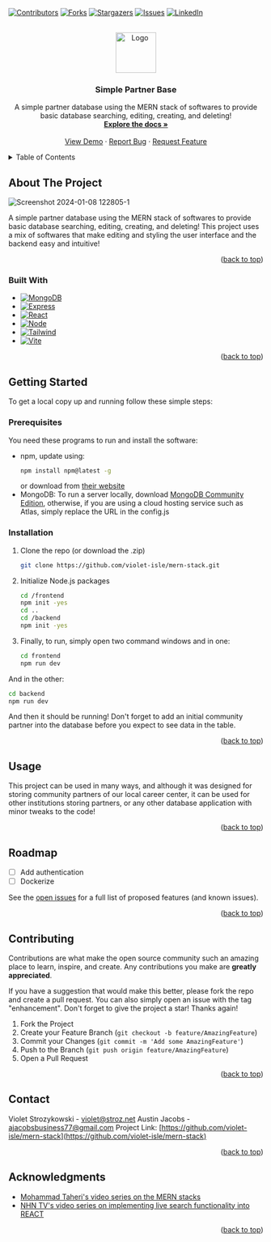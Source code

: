 
<a name="readme-top"></a>



<!-- PROJECT SHIELDS -->
<!--
*** I'm using markdown "reference style" links for readability.
*** Reference links are enclosed in brackets [ ] instead of parentheses ( ).
*** See the bottom of this document for the declaration of the reference variables
*** for contributors-url, forks-url, etc. This is an optional, concise syntax you may use.
*** https://www.markdownguide.org/basic-syntax/#reference-style-links
-->
[![Contributors][contributors-shield]][contributors-url]
[![Forks][forks-shield]][forks-url]
[![Stargazers][stars-shield]][stars-url]
[![Issues][issues-shield]][issues-url]
[![LinkedIn][linkedin-shield]][linkedin-url]



<!-- PROJECT LOGO -->
<br />
<div align="center">
  <a href="https://github.com/violet-isle/mern-stack">
    <img src="images/logo.png" alt="Logo" width="80" height="80">
  </a>

<h3 align="center">Simple Partner Base</h3>

  <p align="center">
    A simple partner database using the MERN stack of softwares to provide basic database searching, editing, creating, and deleting!
    <br />
    <a href="https://github.com/violet-isle/mern-stack"><strong>Explore the docs »</strong></a>
    <br />
    <br />
    <a href="https://github.com/violet-isle/mern-stack">View Demo</a>
    ·
    <a href="https://github.com/violet-isle/mern-stack/issues">Report Bug</a>
    ·
    <a href="https://github.com/violet-isle/mern-stack/issues">Request Feature</a>
  </p>
</div>



<!-- TABLE OF CONTENTS -->
<details>
  <summary>Table of Contents</summary>
  <ol>
    <li>
      <a href="#about-the-project">About The Project</a>
      <ul>
        <li><a href="#built-with">Built With</a></li>
      </ul>
    </li>
    <li>
      <a href="#getting-started">Getting Started</a>
      <ul>
        <li><a href="#prerequisites">Prerequisites</a></li>
        <li><a href="#installation">Installation</a></li>
      </ul>
    </li>
    <li><a href="#usage">Usage</a></li>
    <li><a href="#roadmap">Roadmap</a></li>
    <li><a href="#contributing">Contributing</a></li>
    <li><a href="#contact">Contact</a></li>
    <li><a href="#acknowledgments">Acknowledgments</a></li>
  </ol>
</details>



<!-- ABOUT THE PROJECT -->
## About The Project

![Screenshot 2024-01-08 122805-1](https://github.com/violet-isle/mern-stack/assets/114704338/db2d02c6-3522-49dd-ad39-70e89af13138)


A simple partner database using the MERN stack of softwares to provide basic database searching, editing, creating, and deleting! This project uses a mix of softwares that make editing and styling the user interface and the backend easy and intuitive! 

<p align="right">(<a href="#readme-top">back to top</a>)</p>



### Built With

* [![MongoDB][MongoDB]][MongoDB-url]
* [![Express][Express]][Express-url]
* [![React][React.js]][React-url]
* [![Node][Node.js]][Node-url]
* [![Tailwind][Tailwind]][Tailwind-url]
* [![Vite][Vite]][Vite-url]


<p align="right">(<a href="#readme-top">back to top</a>)</p>



<!-- GETTING STARTED -->
## Getting Started

To get a local copy up and running follow these simple steps:

### Prerequisites

You need these programs to run and install the software:
* npm, update using:
  ```sh
  npm install npm@latest -g
  ```
  or download from [their website](https://nodejs.org/en/download/current)
* MongoDB: To run a server locally, download [MongoDB Community Edition](https://www.mongodb.com/try/download/community), otherwise, if you are using a cloud hosting service such as Atlas, simply replace the URL in the config.js
  
### Installation


1. Clone the repo (or download the .zip)
   ```sh
   git clone https://github.com/violet-isle/mern-stack.git
   ```
2. Initialize Node.js packages
   ```sh
   cd /frontend
   npm init -yes
   cd ..
   cd /backend
   npm init -yes
   ```
3. Finally, to run, simply open two command windows and in one:
   ```sh
   cd frontend
   npm run dev
   ```
And in the other: 
   ```sh
   cd backend
   npm run dev
   ```
And then it should be running! Don't forget to add an initial community partner into the database before you expect to see data in the table.

<p align="right">(<a href="#readme-top">back to top</a>)</p>



<!-- USAGE EXAMPLES -->
## Usage

This project can be used in many ways, and although it was designed for storing community partners of our local career center, it can be used for other institutions storing partners, or any other database application with minor tweaks to the code!

<p align="right">(<a href="#readme-top">back to top</a>)</p>



<!-- ROADMAP -->
## Roadmap

- [ ] Add authentication
- [ ] Dockerize

See the [open issues](https://github.com/violet-isle/mern-stack/issues) for a full list of proposed features (and known issues).

<p align="right">(<a href="#readme-top">back to top</a>)</p>



<!-- CONTRIBUTING -->
## Contributing

Contributions are what make the open source community such an amazing place to learn, inspire, and create. Any contributions you make are **greatly appreciated**.

If you have a suggestion that would make this better, please fork the repo and create a pull request. You can also simply open an issue with the tag "enhancement".
Don't forget to give the project a star! Thanks again!

1. Fork the Project
2. Create your Feature Branch (`git checkout -b feature/AmazingFeature`)
3. Commit your Changes (`git commit -m 'Add some AmazingFeature'`)
4. Push to the Branch (`git push origin feature/AmazingFeature`)
5. Open a Pull Request

<p align="right">(<a href="#readme-top">back to top</a>)</p>





<!-- CONTACT -->
## Contact

Violet Strozykowski - violet@stroz.net
Austin Jacobs - ajacobsbusiness77@gmail.com
Project Link: [https://github.com/violet-isle/mern-stack](https://github.com/violet-isle/mern-stack)

<p align="right">(<a href="#readme-top">back to top</a>)</p>



<!-- ACKNOWLEDGMENTS -->
## Acknowledgments

* [Mohammad Taheri's video series on the MERN stacks](https://youtube.com/playlist?list=PLUX0Gmrifrwd7LmPYApia9NNwxV9-4Kgn&si=sn9lzNNTQgrtQTf1)
* [NHN TV's video series on implementing live search functionality into REACT](https://www.youtube.com/watch?v=OwqkFjXG_sI)

<p align="right">(<a href="#readme-top">back to top</a>)</p>



<!-- MARKDOWN LINKS & IMAGES -->
<!-- https://www.markdownguide.org/basic-syntax/#reference-style-links -->
[contributors-shield]: https://img.shields.io/github/contributors/violet-isle/mern-stack.svg?style=for-the-badge
[contributors-url]: https://github.com/violet-isle/mern-stack/graphs/contributors
[forks-shield]: https://img.shields.io/github/forks/violet-isle/mern-stack.svg?style=for-the-badge
[forks-url]: https://github.com/violet-isle/mern-stack/network/members
[stars-shield]: https://img.shields.io/github/stars/violet-isle/mern-stack.svg?style=for-the-badge
[stars-url]: https://github.com/violet-isle/mern-stack/stargazers
[issues-shield]: https://img.shields.io/github/issues/violet-isle/mern-stack.svg?style=for-the-badge
[issues-url]: https://github.com/violet-isle/mern-stack/issues
[license-shield]: https://img.shields.io/github/license/violet-isle/mern-stack.svg?style=for-the-badge
[license-url]: https://github.com/violet-isle/mern-stack/blob/master/LICENSE.txt
[linkedin-shield]: https://img.shields.io/badge/-LinkedIn-black.svg?style=for-the-badge&logo=linkedin&colorB=555
[linkedin-url]: https://linkedin.com/in/violet-strozykowski-10b019259
[product-screenshot]: images/screenshot.png
[Node.js]: https://img.shields.io/npm/v/npm.svg?logo=nodedotjs&style=for-the-badge
[Node-url]: https://nodejs.org/en
[React.js]: https://img.shields.io/badge/React-20232A?style=for-the-badge&logo=react&logoColor=61DAFB
[React-url]: https://reactjs.org/
[MongoDB]: https://img.shields.io/badge/MongoDB-4EA94B?style=for-the-badge&logo=mongodb&logoColor=white
[MongoDB-url]: https://www.mongodb.com/
[Express]: https://img.shields.io/badge/Express.js-404D59?style=for-the-badge
[Express-url]: https://expressjs.com/
[Tailwind]: https://img.shields.io/badge/Tailwind_CSS-38B2AC?style=for-the-badge&logo=tailwind-css&logoColor=white
[Tailwind-url]: https://tailwindui.com/
[Vite]: https://img.shields.io/badge/Vite-61DAFB?logo=vite&labelColor=20232A&style=for-the-badge&color=20232A
[Vite-url]: https://vitejs.dev
